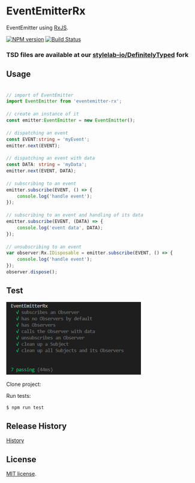 # EventEmitterRx

EventEmitter using [RxJS](https://github.com/Reactive-Extensions/RxJS).

[![NPM version][npm-image]][npm-url] [![Build Status][travis-image]][travis-url]

[npm-url]: https://www.npmjs.com/package/eventemitter-rx
[npm-image]: https://badge.fury.io/js/eventemitter-rx.svg
[travis-url]: https://travis-ci.org/stylelab-io/event-emitter-rx
[travis-image]: https://travis-ci.org/stylelab-io/event-emitter-rx.svg?branch=master

### TSD files are available at our [stylelab-io/DefinitelyTyped](https://github.com/stylelab-io/DefinitelyTyped/tree/master/eventemitter-rx) fork

## Usage

```typescript

// import of EventEmitter
import EventEmitter from 'eventemitter-rx';

// create an instance of it
const emitter:EventEmitter = new EventEmitter();

// dispatching an event
const EVENT:string = 'myEvent';
emitter.next(EVENT);

// dispatching an event with data
const DATA: string = 'myData';
emitter.next(EVENT, DATA);

// subscribing to an event
emitter.subscribe(EVENT, () => {
    console.log('handle event');
});

// subscribing to an event and handling of its data
emitter.subscribe(EVENT, (DATA) => {
    console.log('event data', DATA);
});

// unsubscribing to an event
var observer:Rx.IDisposable = emitter.subscribe(EVENT, () => {
    console.log('handle event');
});
observer.dispose();

```


## Test

![Running tests](/wiki/screenshot_test.png)

Clone project:

Run tests:

```bash
$ npm run test
```

## Release History

[History](./HISTORY.md)


## License

[MIT license](./LICENSE.md).
